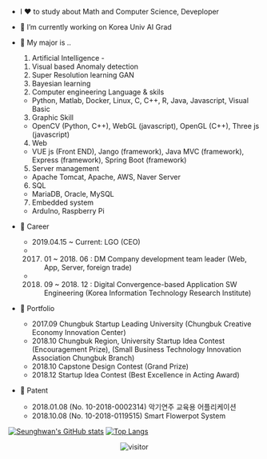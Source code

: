 - I ❤️ to study about Math and Computer Science, Deveploper
- 🔭 I’m currently working on Korea Univ AI Grad
- 💪 My major is ..
  1. Artificial Intelligence - 
    1) Visual based Anomaly detection
    2) Super Resolution learning GAN
    3) Bayesian learning 
    
  2. Computer engineering Language & skils 
    - Python, Matlab, Docker, Linux, C, C++, R, Java, Javascript, Visual Basic
  
  3. Graphic Skill
    - OpenCV (Python, C++), WebGL (javascript), OpenGL (C++), Three js (javascript)
  
  4. Web 
    - VUE js (Front END), Jango (framework), Java MVC (framework), Express (framework), Spring Boot (framework) 
  
  5. Server management 
    - Apache Tomcat, Apache, AWS, Naver Server
  
  6. SQL 
    - MariaDB, Oracle, MySQL
  
  7. Embedded system 
    - ArduIno, Raspberry Pi

- 💪 Career
    - 2019.04.15 ~ Current: LGO (CEO)
    - 2017. 01 ~ 2018. 06 : DM Company development team leader (Web, App, Server, foreign trade)
    - 2018. 09 ~ 2018. 12 : Digital Convergence-based Application SW Engineering (Korea Information Technology Research Institute)

- 🌱 Portfolio
    - 2017.09 Chungbuk Startup Leading University (Chungbuk Creative Economy Innovation Center)
    - 2018.10 Chungbuk Region, University Startup Idea Contest (Encouragement Prize), (Small Business Technology Innovation Association Chungbuk Branch)
    - 2018.10 Capstone Design Contest (Grand Prize)
    - 2018.12 Startup Idea Contest (Best Excellence in Acting Award)    

- 🌱 Patent
    - 2018.01.08 (No. 10-2018-0002314) 악기연주 교육용 어플리케이션
    - 2018.10.08 (No. 10-2018-0119515) Smart Flowerpot System

[![Seunghwan's GitHub stats](https://github-readme-stats.vercel.app/api?username=shiny0510)](https://github.com/shiny0510/github-readme-stats)
[![Top Langs](https://github-readme-stats.vercel.app/api/top-langs/?username=shiny0510&layout=compact)](https://github.com/shiny0510/github-readme-stats)

<p align="center">
  <img src="https://visitor-badge.laobi.icu/badge?page_id=shiny0510/shiny0510" alt="visitor"/>
</p>
